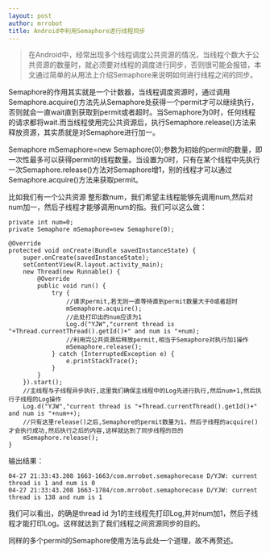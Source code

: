 ```yaml
---
layout: post
author: mrrobot
title: Android中利用Semaphore进行线程同步
---
```

> 在Android中，经常出现多个线程调度公共资源的情况，当线程个数大于公共资源的数量时，就必须要对线程的调度进行同步，否则很可能会报错，本文通过简单的从用法上介绍Semaphore来说明如何进行线程之间的同步。

Semaphore的作用其实就是一个计数器，当线程调度资源时，通过调用Semaphore.acquire()方法先从Semaphore处获得一个permit才可以继续执行，否则就会一直wait直到获取到permit或者超时。当Semaphore为0时，任何线程的请求都将wait.而当线程使用完公共资源后，执行Semaphore.release()方法来释放资源，其实质就是对Semaphore进行加一。 

Semaphore mSemaphore=new Semaphore(0);参数为初始的permit的数量，即一次性最多可以获得permit的线程数量。当设置为0时，只有在某个线程中先执行一次Semaphore.release()方法对Semaphore增1，别的线程才可以通过Semaphore.acquire()方法来获取permit。

比如我们有一个公共资源 整形数num，我们希望主线程能够先调用num,然后对num加一，然后子线程才能够调用num的指。我们可以这么做：

	private int num=0;
    private Semaphore mSemaphore=new Semaphore(0);
    
    @Override
    protected void onCreate(Bundle savedInstanceState) {
        super.onCreate(savedInstanceState);
        setContentView(R.layout.activity_main);
        new Thread(new Runnable() {
            @Override
            public void run() {
                try {
                    //请求permit,若无则一直等待直到permit数量大于0或者超时
                    mSemaphore.acquire();
                    //此处打印出的num应该为1
                    Log.d("YJW","current thread is "+Thread.currentThread().getId()+" and num is "+num);
                    //利用完公共资源后释放permit,相当于Semaphore对执行加1操作
                    mSemaphore.release();
                } catch (InterruptedException e) {
                    e.printStackTrace();
                }
            }
        }).start();
        //主线程与子线程异步执行,这里我们确保主线程中的Log先进行执行,然后num+1,然后执行子线程的Log操作
        Log.d("YJW","current thread is "+Thread.currentThread().getId()+" and num is "+num++);
        //只有这里release()之后,Semaphore的permit数量为1，然后子线程的acquire()才会执行成功,然后执行之后的内容,这样就达到了同步线程的目的
        mSemaphore.release();
    }
    
输出结果：

	04-27 21:33:43.208 1663-1663/com.mrrobot.semaphorecase D/YJW: current thread is 1 and num is 0
	04-27 21:33:43.208 1663-1784/com.mrrobot.semaphorecase D/YJW: current thread is 138 and num is 1
	
我们可以看出，的确是thread id 为1的主线程先打印Log,并对num加1，然后子线程才能打印Log。这样就达到了我们线程之间资源同步的目的。

同样的多个permit的Semaphore使用方法与此处一个道理，故不再赘述。